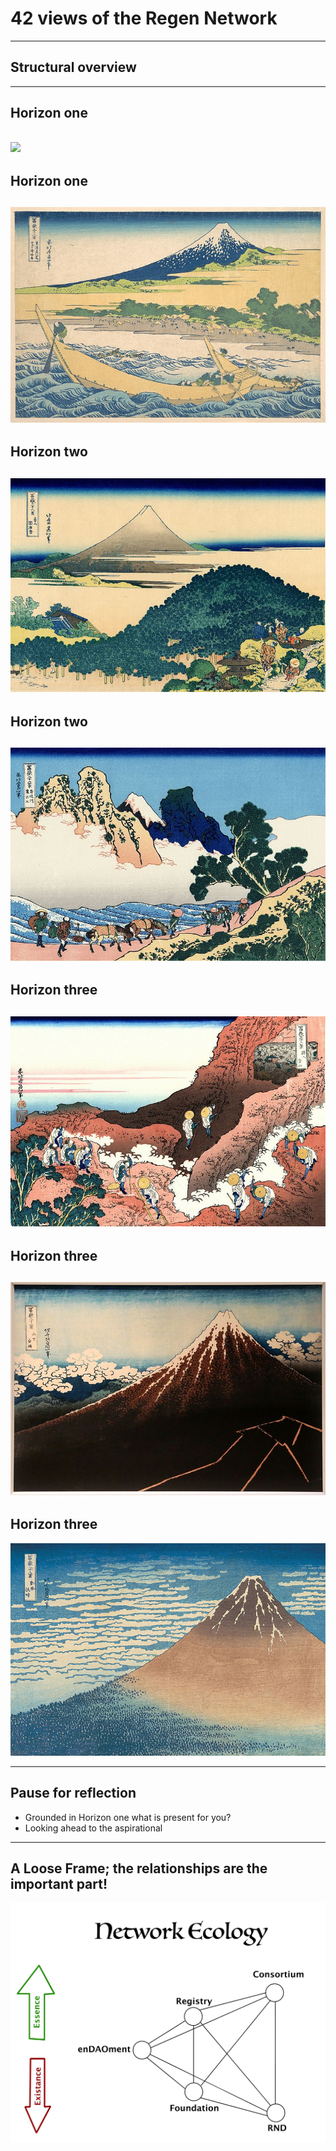 # 42 views of the Regen Network

---

## Structural overview

---
## Horizon one 
![](assets/Hokusai/1GreatWave.jpg)
---
## Horizon one 
![](assets/Hokusai/2TagoBay.jpg)
---
## Horizon two
![](assets/Hokusai/3TheCoastOfSevenLeagesInKamakura.jpg)
---
## Horizon two
![](assets/Hokusai/4TheBackOfTheFujiFromTheMinobuRiver.jpg)
---
## Horizon three
![](assets/Hokusai/5ClimbingMtFuji.jpg)
---
## Horizon three
![](assets/Hokusai/6ThunderStormBeneathTheSummit.jpg)
---
## Horizon three
![](assets/Hokusai/6FineWindClearMorning.jpg)

--- 

## Pause for reflection
- Grounded in Horizon one what is present for you?
- Looking ahead to the aspirational 

---
## A Loose Frame; the relationships are the important part!

![](assets/NetworkEcology.jpg)